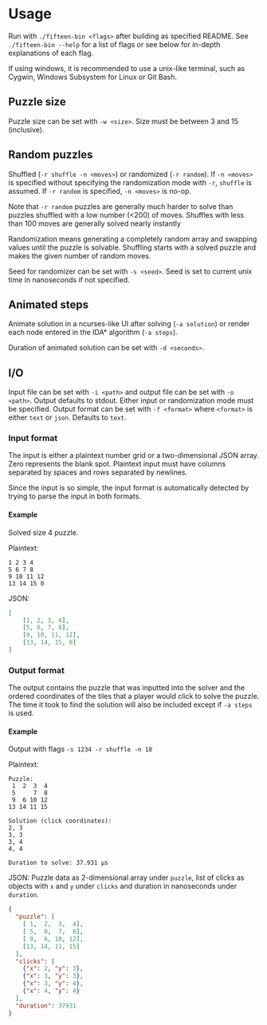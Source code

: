 # Usage
Run with `./fifteen-bin <flags>` after building as specified README.
See `./fifteen-bin --help` for a list of flags or see below for in-depth
explanations of each flag.

If using windows, it is recommended to use a unix-like terminal, such as
Cygwin, Windows Subsystem for Linux or Git Bash.

## Puzzle size
Puzzle size can be set with `-w <size>`. Size must be between 3 and 15 (inclusive).

## Random puzzles
Shuffled (`-r shuffle -n <moves>`) or randomized (`-r random`). If `-n <moves>`
is specified without specifying the randomization mode with `-r`, `shuffle` is
assumed. If `-r random` is specified, `-n <moves>` is no-op.

Note that `-r random` puzzles are generally much harder to solve than puzzles
shuffled with a low number (<200) of moves. Shuffles with less than 100 moves
are generally solved nearly instantly

Randomization means generating a completely random array and swapping values
until the puzzle is solvable. Shuffling starts with a solved puzzle and makes
the given number of random moves.

Seed for randomizer can be set with `-s <seed>`. Seed is set to current unix
time in nanoseconds if not specified.

## Animated steps
Animate solution in a ncurses-like UI after solving (`-a solution`) or render
each node entered in the IDA* algorithm (`-a steps`).

Duration of animated solution can be set with `-d <seconds>`.

## I/O
Input file can be set with `-i <path>` and output file can be set with `-o <path>`.
Output defaults to stdout. Either input or randomization mode must be specified.
Output format can be set with `-f <format>` where `<format>` is either `text` or
`json`. Defaults to `text`.

### Input format
The input is either a plaintext number grid or a two-dimensional JSON array.
Zero represents the blank spot. Plaintext input must have columns separated by
spaces and rows separated by newlines.

Since the input is so simple, the input format is automatically detected by
trying to parse the input in both formats.

#### Example
Solved size 4 puzzle.

Plaintext:
```
1 2 3 4
5 6 7 8
9 10 11 12
13 14 15 0
```

JSON:
```json
[
	[1, 2, 3, 4],
	[5, 6, 7, 8],
	[9, 10, 11, 12],
	[13, 14, 15, 0]
]
```

### Output format
The output contains the puzzle that was inputted into the solver and the
ordered coordinates of the tiles that a player would click to solve the puzzle.
The time it took to find the solution will also be included except if `-a steps`
is used.

#### Example
Output with flags `-s 1234 -r shuffle -n 10`

Plaintext:
```
Puzzle:
 1  2  3  4
 5     7  8
 9  6 10 12
13 14 11 15

Solution (click coordinates):
2, 3
3, 3
3, 4
4, 4

Duration to solve: 37.931 µs
```

JSON:
Puzzle data as 2-dimensional array under `puzzle`, list of clicks as objects
with `x` and `y` under `clicks` and duration in nanoseconds under `duration`.

```json
{
  "puzzle": [
    [ 1,  2,  3,  4],
    [ 5,  0,  7,  8],
    [ 9,  6, 10, 12],
    [13, 14, 11, 15]
  ],
  "clicks": [
    {"x": 2, "y": 3},
    {"x": 3, "y": 3},
    {"x": 3, "y": 4},
    {"x": 4, "y": 4}
  ],
  "duration": 37931
}
```
